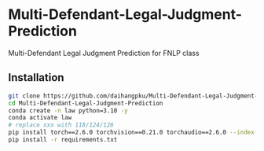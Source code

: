 # Multi-Defendant-Legal-Judgment-Prediction
Multi-Defendant Legal Judgment Prediction for FNLP class
## Installation
```bash
git clone https://github.com/daihangpku/Multi-Defendant-Legal-Judgment-Prediction.git
cd Multi-Defendant-Legal-Judgment-Prediction
conda create -n law python=3.10 -y
conda activate law
# replace xxx with 118/124/126
pip install torch==2.6.0 torchvision==0.21.0 torchaudio==2.6.0 --index-url https://download.pytorch.org/whl/cuxxx
pip install -r requirements.txt
```
